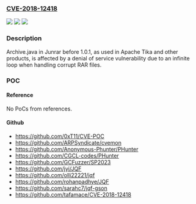 ### [CVE-2018-12418](https://cve.mitre.org/cgi-bin/cvename.cgi?name=CVE-2018-12418)
![](https://img.shields.io/static/v1?label=Product&message=n%2Fa&color=blue)
![](https://img.shields.io/static/v1?label=Version&message=n%2Fa&color=blue)
![](https://img.shields.io/static/v1?label=Vulnerability&message=n%2Fa&color=brighgreen)

### Description

Archive.java in Junrar before 1.0.1, as used in Apache Tika and other products, is affected by a denial of service vulnerability due to an infinite loop when handling corrupt RAR files.

### POC

#### Reference
No PoCs from references.

#### Github
- https://github.com/0xT11/CVE-POC
- https://github.com/ARPSyndicate/cvemon
- https://github.com/Anonymous-Phunter/PHunter
- https://github.com/CGCL-codes/PHunter
- https://github.com/GCFuzzer/SP2023
- https://github.com/jyi/JQF
- https://github.com/olli22221/jqf
- https://github.com/rohanpadhye/JQF
- https://github.com/sarahc7/jqf-gson
- https://github.com/tafamace/CVE-2018-12418

